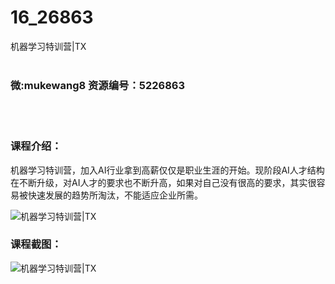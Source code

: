 # 16_26863
机器学习特训营|TX
<br/></br>
<h3>微:mukewang8 资源编号：5226863</h3>
<br/></br>
<h3>课程介绍：</h3>
<p><a title="查看与 机器学习 相关的文章" target="_blank">机器学习</a>特训营，加入AI行业拿到高薪仅仅是职业生涯的开始。现阶段AI人才结构在不断升级，对AI人才的要求也不断升高，如果对自己没有很高的要求，其实很容易被快速发展的趋势所淘汰，不能适应企业所需。</p>
<p><img src="https://www.ko996.com/wp-content/uploads/img/2022/10/1-20-300x217.png" alt="机器学习特训营|TX"></p>
<div class="info-desc">
<h3>课程截图：</h3>
<p><img src="https://www.ko996.com/wp-content/uploads/img/2022/10/2-20.png" alt="机器学习特训营|TX"></p>


			
</div>
